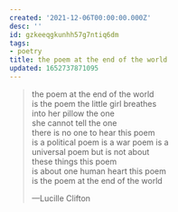```yaml
---
created: '2021-12-06T00:00:00.000Z'
desc: ''
id: gzkeeqgkunhh57g7ntiq6dm
tags:
- poetry
title: the poem at the end of the world
updated: 1652737871095
---
```

   
> the poem at the end of the world   
> is the poem the little girl breathes   
> into her pillow the one   
> she cannot tell the one   
> there is no one to hear this poem   
> is a political poem is a war poem is a   
> universal poem but is not about   
> these things this poem   
> is about one human heart this poem   
> is the poem at the end of the world   
>   
> —Lucille Clifton